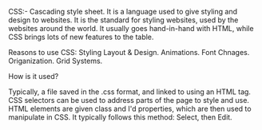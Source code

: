 CSS:- Cascading style sheet.
It is a language used to give styling and design to websites.
It is the standard for styling websites, used by the websites around the world.
It usually goes hand-in-hand with HTML, while CSS brings lots of new features to the table.

Reasons to use CSS:
Styling
Layout & Design.
Animations.
Font Chnages.
Origanization.
Grid Systems.

How is it used?

Typically, a file saved in the .css format, and linked to using an HTML tag.
CSS selectors can be used to address parts of the page to style and use.
HTML elements are given class and I'd properties, which are then used to manipulate in CSS.
It typically follows this method: Select, then Edit.
